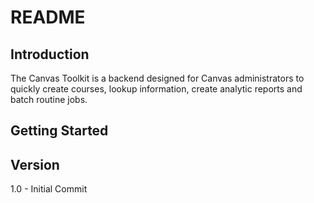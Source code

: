 # README


Introduction
------------
The Canvas Toolkit is a backend designed for Canvas administrators to quickly create courses, lookup information, create analytic reports and batch routine jobs.

Getting Started
---------------

Version
-------
1.0 - Initial Commit



